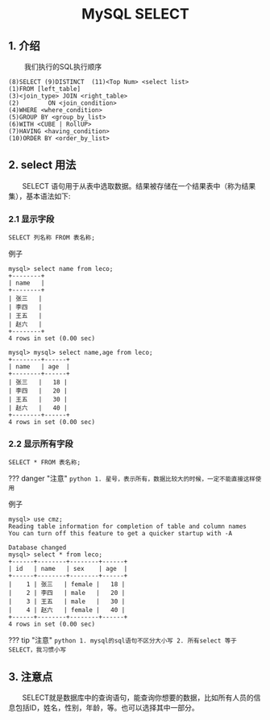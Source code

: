 <center><h1> MySQL SELECT </h1></center>

## 1. 介绍

&#160; &#160; &#160; &#160; 我们执行的SQL执行顺序

```
(8)SELECT (9)DISTINCT  (11)<Top Num> <select list>
(1)FROM [left_table]
(3)<join_type> JOIN <right_table>
(2)        ON <join_condition>
(4)WHERE <where_condition>
(5)GROUP BY <group_by_list>
(6)WITH <CUBE | RollUP>
(7)HAVING <having_condition>
(10)ORDER BY <order_by_list> 
```

## 2. select 用法

&#160; &#160; &#160; &#160;SELECT 语句用于从表中选取数据。结果被存储在一个结果表中（称为结果集），基本语法如下:

### 2.1 显示字段
```
SELECT 列名称 FROM 表名称;
```
例子

```
mysql> select name from leco;
+--------+
| name   |
+--------+
| 张三   |
| 李四   |
| 王五   |
| 赵六   |
+--------+
4 rows in set (0.00 sec)

mysql> mysql> select name,age from leco;
+--------+------+
| name   | age  |
+--------+------+
| 张三   |   18 |
| 李四   |   20 |
| 王五   |   30 |
| 赵六   |   40 |
+--------+------+
4 rows in set (0.00 sec)
```

### 2.2 显示所有字段

```
SELECT * FROM 表名称;
```

??? danger "注意"
    ```python
    1. 星号，表示所有，数据比较大的时候，一定不能直接这样使用
    ```
    
例子

```
mysql> use cmz;
Reading table information for completion of table and column names
You can turn off this feature to get a quicker startup with -A

Database changed
mysql> select * from leco;
+------+--------+--------+------+
| id   | name   | sex    | age  |
+------+--------+--------+------+
|    1 | 张三   | female |   18 |
|    2 | 李四   | male   |   20 |
|    3 | 王五   | male   |   30 |
|    4 | 赵六   | female |   40 |
+------+--------+--------+------+
4 rows in set (0.00 sec)
```

??? tip "注意"
    ```python
    1. mysql的sql语句不区分大小写
    2. 所有select 等于SELECT，我习惯小写
    ```
    
## 3. 注意点
&#160; &#160; &#160; &#160;SELECT就是数据库中的查询语句，能查询你想要的数据，比如所有人员的信息包括ID，姓名，性别，年龄，等。也可以选择其中一部分。
